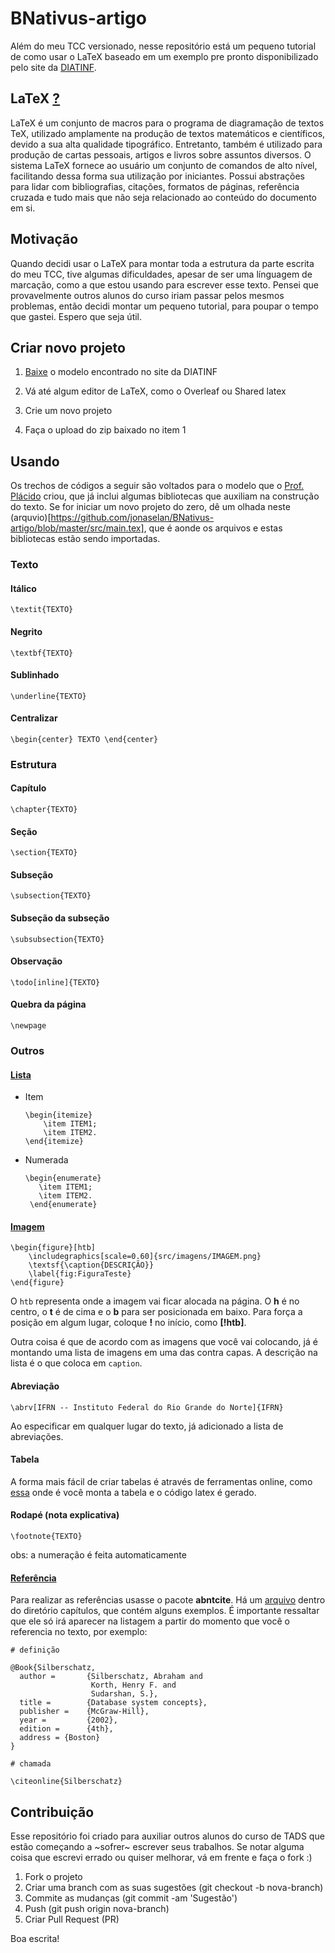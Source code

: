 # BNativus-artigo

Além do meu TCC versionado, nesse repositório está um pequeno tutorial de como usar o LaTeX baseado em um exemplo pre pronto disponibilizado pelo site da [DIATINF](http://diatinf.ifrn.edu.br/doku.php).

## LaTeX [?](https://pt.wikipedia.org/wiki/LaTeX)

LaTeX é um conjunto de macros para o programa de diagramação de textos TeX, utilizado amplamente na produção de textos matemáticos e científicos, devido a sua alta qualidade tipográfico. Entretanto, também é utilizado para produção de cartas pessoais, artigos e livros sobre assuntos diversos. O sistema LaTeX fornece ao usuário um conjunto de comandos de alto nível, facilitando dessa forma sua utilização por iniciantes. Possui abstrações para lidar com bibliografias, citações, formatos de páginas, referência cruzada e tudo mais que não seja relacionado ao conteúdo do documento em si.

## Motivação

Quando decidi usar o LaTeX para montar toda a estrutura da parte escrita do meu TCC, tive algumas dificuldades, apesar de ser uma línguagem de marcação, como a que estou usando para escrever esse texto. Pensei que provavelmente outros alunos do curso iriam passar pelos mesmos problemas, então decidi montar um pequeno tutorial, para poupar o tempo que gastei. Espero que seja útil.

## Criar novo projeto

1. [Baixe](http://diatinf.ifrn.edu.br/lib/exe/fetch.php?media=cursos:superiores:tads:praticas:tcc:modelo_tcc_latex-placido.zip) o modelo encontrado no site da DIATINF

2. Vá até algum editor de LaTeX, como o Overleaf ou Shared latex

3. Crie um novo projeto

4. Faça o upload do zip baixado no item 1

## Usando

Os trechos de códigos a seguir são voltados para o modelo que o [Prof. Plácido](https://github.com/placidoneto) criou, que já inclui algumas bibliotecas que auxiliam na construção do texto. Se for iniciar um novo projeto do zero, dê um olhada neste (arquvio)[https://github.com/jonaselan/BNativus-artigo/blob/master/src/main.tex], que é aonde os arquivos e estas bibliotecas estão sendo importadas.

### Texto

#### Itálico

`\textit{TEXTO}`

#### Negrito
`\textbf{TEXTO} `

#### Sublinhado
`\underline{TEXTO}`

#### Centralizar
`
\begin{center}
TEXTO
\end{center}
`

### Estrutura

#### Capítulo
`\chapter{TEXTO}`

#### Seção
`\section{TEXTO}`

#### Subseção
`\subsection{TEXTO}`

#### Subseção da subseção
`\subsubsection{TEXTO}`

#### Observação
`\todo[inline]{TEXTO}`

#### Quebra da página
`\newpage`

### Outros

#### [Lista](https://pt.wikibooks.org/wiki/Latex/Itens)

  - Item

    ```
    \begin{itemize}
        \item ITEM1;
        \item ITEM2.
    \end{itemize}
    ```
  - Numerada

    ```
    \begin{enumerate}
       \item ITEM1;
       \item ITEM2.
     \end{enumerate}
     ```

#### [Imagem](https://www.sharelatex.com/learn/Inserting_Images)

```
\begin{figure}[htb]
  	\includegraphics[scale=0.60]{src/imagens/IMAGEM.png}
  	\textsf{\caption{DESCRIÇÃO}}
  	\label{fig:FiguraTeste}
\end{figure}
```

O `htb` representa onde a imagem vai ficar alocada na página. O **h** é no centro, o **t** é de cima e o **b** para ser posicionada em baixo. Para força a posição em algum lugar, coloque **!** no início, como **[!htb]**.

Outra coisa é que de acordo com as imagens que você vai colocando, já é montando uma lista de imagens em uma das contra capas. A descrição na lista é o que coloca em `caption`.

#### Abreviação

`\abrv[IFRN -- Instituto Federal do Rio Grande do Norte]{IFRN}`

Ao especificar em qualquer lugar do texto, já adicionado a lista de abreviações.

#### Tabela

A forma mais fácil de criar tabelas é através de ferramentas online, como [essa](https://www.tablesgenerator.com/#) onde é você monta a tabela e o código latex é gerado.

#### Rodapé (nota explicativa)

  `\footnote{TEXTO}`

  obs: a numeração é feita automaticamente

#### [Referência](http://mirrors.ibiblio.org/CTAN/macros/latex/contrib/abntex2/doc/abntex2cite-alf.pdf)

Para realizar as referências usasse o pacote **abntcite**. Há um [arquivo](https://github.com/jonaselan/BNativus-artigo/blob/master/src/capitulos/Referencias.bib) dentro do diretório capítulos, que contém alguns exemplos. É importante ressaltar que ele só irá aparecer na listagem a partir do momento que você o referencia no texto, por exemplo:

```
# definição

@Book{Silberschatz,
  author =       {Silberschatz, Abraham and
                  Korth, Henry F. and
                  Sudarshan, S.},
  title =        {Database system concepts},
  publisher =    {McGraw-Hill},
  year =         {2002},
  edition =      {4th},
  address = {Boston}
}
```

```
# chamada

\citeonline{Silberschatz}
```

## Contribuição

Esse repositório foi criado para auxiliar outros alunos do curso de TADS que estão começando a ~sofrer~ escrever seus trabalhos. Se notar alguma coisa que escrevi errado ou quiser melhorar, vá em frente e faça o fork :)

1. Fork o projeto
2. Criar uma branch com as suas sugestões (git checkout -b nova-branch)
3. Commite as mudanças (git commit -am 'Sugestão')
4. Push (git push origin nova-branch)
5. Criar Pull Request (PR)

Boa escrita!
